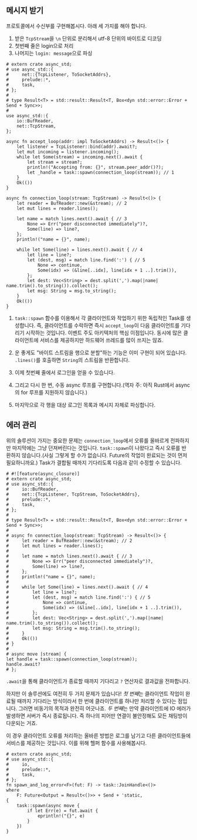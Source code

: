 ## 메시지 받기

프로토콜에서 수신부를 구현해봅시다.
아래 세 가지를 해야 합니다.

1. 받은 `TcpStream`을 `\n` 단위로 분리해서 utf-8 단위의 바이트로 디코딩
2. 첫번째 줄은 login으로 처리
3. 나머지는 `login: message`으로 파싱

```rust,edition2018
# extern crate async_std;
# use async_std::{
#     net::{TcpListener, ToSocketAddrs},
#     prelude::*,
#     task,
# };
#
# type Result<T> = std::result::Result<T, Box<dyn std::error::Error + Send + Sync>>;
#
use async_std::{
    io::BufReader,
    net::TcpStream,
};

async fn accept_loop(addr: impl ToSocketAddrs) -> Result<()> {
    let listener = TcpListener::bind(addr).await?;
    let mut incoming = listener.incoming();
    while let Some(stream) = incoming.next().await {
        let stream = stream?;
        println!("Accepting from: {}", stream.peer_addr()?);
        let _handle = task::spawn(connection_loop(stream)); // 1
    }
    Ok(())
}

async fn connection_loop(stream: TcpStream) -> Result<()> {
    let reader = BufReader::new(&stream); // 2
    let mut lines = reader.lines();

    let name = match lines.next().await { // 3
        None => Err("peer disconnected immediately")?,
        Some(line) => line?,
    };
    println!("name = {}", name);

    while let Some(line) = lines.next().await { // 4
        let line = line?;
        let (dest, msg) = match line.find(':') { // 5
            None => continue,
            Some(idx) => (&line[..idx], line[idx + 1 ..].trim()),
        };
        let dest: Vec<String> = dest.split(',').map(|name| name.trim().to_string()).collect();
        let msg: String = msg.to_string();
    }
    Ok(())
}
```

1. `task::spawn` 함수를 이용해서 각 클라이언트와 작업하기 위한 독립적인 Task를 생성합니다.
   즉, 클라이언트를 수락하면 즉시 `accept_loop`이 다음 클라이언트를 기다리기 시작하는 것입니다.
   이벤트 주도 아키텍처의 핵심 이점입니다. 동시에 많은 클라이언트에 서비스를 제공하지만 하드웨어 쓰레드를 많이 쓰지는 않죠.

2. 운 좋게도 "바이트 스트림을 행으로 분할"하는 기능은 이미 구현이 되어 있습니다.
   `.lines()`를 호출하면 `String`의 스트림을 반환합니다.

3. 이제 첫번째 줄에서 로그인을 얻을 수 있습니다.

4. 그리고 다시 한 번, 수동 async 루프를 구현합니다.(역자 주: 아직 Rust에서 async의 for 루프를 지원하지 않습니다.)

5. 마지막으로 각 행을 대상 로그인 목록과 메시지 자체로 파싱합니다.

## 에러 관리

위의 솔루션이 가지는 중요한 문제는 `connection_loop`에서 오류를 올바르게 전파하지만 마지막에는 그냥 던져버린다는 것입니다.
`task::spawn`이 나왔다고 즉시 오류를 반환하지 않습니다.(사실 그렇게 할 수가 없습니다. Future의 작업이 완료되는 것이 먼저 필요하니까요.)
Task가 결합될 때까지 기다리도록 다음과 같이 수정할 수 있습니다.

```rust,edition2018
# #![feature(async_closure)]
# extern crate async_std;
# use async_std::{
#     io::BufReader,
#     net::{TcpListener, TcpStream, ToSocketAddrs},
#     prelude::*,
#     task,
# };
#
# type Result<T> = std::result::Result<T, Box<dyn std::error::Error + Send + Sync>>;
#
# async fn connection_loop(stream: TcpStream) -> Result<()> {
#     let reader = BufReader::new(&stream); // 2
#     let mut lines = reader.lines();
#
#     let name = match lines.next().await { // 3
#         None => Err("peer disconnected immediately")?,
#         Some(line) => line?,
#     };
#     println!("name = {}", name);
#
#     while let Some(line) = lines.next().await { // 4
#         let line = line?;
#         let (dest, msg) = match line.find(':') { // 5
#             None => continue,
#             Some(idx) => (&line[..idx], line[idx + 1 ..].trim()),
#         };
#         let dest: Vec<String> = dest.split(',').map(|name| name.trim().to_string()).collect();
#         let msg: String = msg.trim().to_string();
#     }
#     Ok(())
# }
#
# async move |stream| {
let handle = task::spawn(connection_loop(stream));
handle.await?
# };
```

`.await`을 통해 클라이언트가 종료할 때까지 기다리고 `?` 연산자로 결과값을 전파합니다.

하지만 이 솔루션에도 여전히 두 가지 문제가 있습니다!
*첫 번째*는 클라이언트 작업이 완료될 때까지 기다리는 방식이라서 한 번에 클라이언트를 하나만 처리할 수 있다는 점입니다. 그러면 비동기의 목적과 완전히 어긋나죠.
*두 번째*는 만약 클라이언트에 IO 에러가 발생하면 서버가 즉시 종료됩니다.
즉 하나의 피어만 연결이 불안정해도 모든 채팅방이 다운되는 거죠.

이 경우 클라이언트 오류를 처리하는 올바른 방법은 로그를 남기고 다른 클라이언트들에 서비스를 제공하는 것입니다.
이를 위해 헬퍼 함수를 사용해봅시다.

```rust,edition2018
# extern crate async_std;
# use async_std::{
#     io,
#     prelude::*,
#     task,
# };
fn spawn_and_log_error<F>(fut: F) -> task::JoinHandle<()>
where
    F: Future<Output = Result<()>> + Send + 'static,
{
    task::spawn(async move {
        if let Err(e) = fut.await {
            eprintln!("{}", e)
        }
    })
}
```
